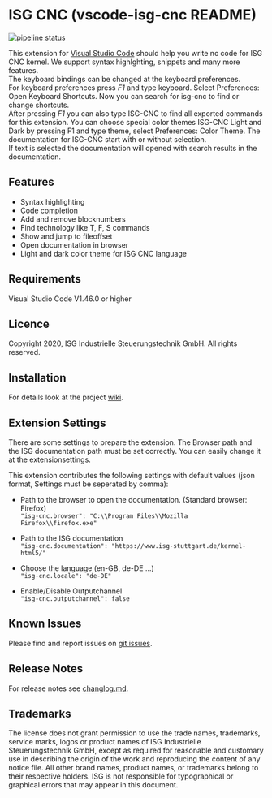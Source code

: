 # ISG CNC (vscode-isg-cnc README)

<a href="http://gitlab.isg.lan/kernel/vscode-isg-cnc/-/commits/master"><img alt="pipeline status" src="http://gitlab.isg.lan/kernel/vscode-isg-cnc/badges/master/pipeline.svg" /></a> 


This extension for [Visual Studio Code](https://code.visualstudio.com/) should help you write nc code for ISG CNC kernel.
We support syntax highlghting, snippets and many more features.\
The keyboard bindings can be changed at the keyboard preferences.\
For keyboard preferences press _F1_ and type keyboard. Select Preferences: Open Keyboard Shortcuts.
Now you can search for isg-cnc to find or change shortcuts.\
After pressing _F1_ you can also type ISG-CNC to find all exported commands for this extension.
You can choose special color themes ISG-CNC Light and Dark by pressing F1 and type theme, select Preferences: Color Theme.
The documentation for ISG-CNC start with or without selection.\
If text is selected the documentation will opened with search results in the documentation.

## Features

- Syntax highlighting
- Code completion
- Add and remove blocknumbers
- Find technology like T, F, S commands
- Show and jump to fileoffset
- Open documentation in browser
- Light and dark color theme for ISG CNC language

## Requirements

Visual Studio Code V1.46.0 or higher

## Licence

Copyright 2020, ISG Industrielle Steuerungstechnik GmbH. All rights reserved.

## Installation

For details look at the project [wiki](http://gitlab.isg.lan/kernel/vscode-isg-cnc/-/wikis/home).

## Extension Settings

There are some settings to prepare the extension. The Browser path and the ISG documentation path must be set correctly. You can easily change it at the extensionsettings.

This extension contributes the following settings with default values (json format, Settings must be seperated by comma):

- Path to the browser to open the documentation. (Standard browser: Firefox)\
  `"isg-cnc.browser": "C:\\Program Files\\Mozilla Firefox\\firefox.exe"`

- Path to the ISG documentation\
  `"isg-cnc.documentation": "https://www.isg-stuttgart.de/kernel-html5/"`

- Choose the language (en-GB, de-DE ...)\
  `"isg-cnc.locale": "de-DE"`

- Enable/Disable Outputchannel\
  `"isg-cnc.outputchannel": false`

## Known Issues

Please find and report issues on [git issues](http://gitlab/kernel/vscode-isg-cnc/-/issues).

## Release Notes

For release notes see [changlog.md](CHANGELOG.md).

## Trademarks

The license does not grant permission to use the trade names, trademarks, service marks, logos or product names of ISG Industrielle Steuerungstechnik GmbH,
except as required for reasonable and customary use in describing the origin of the work and reproducing the content of any notice file.
All other brand names, product names, or trademarks belong to their respective holders.
ISG is not responsible for typographical or graphical errors that may appear in this document.